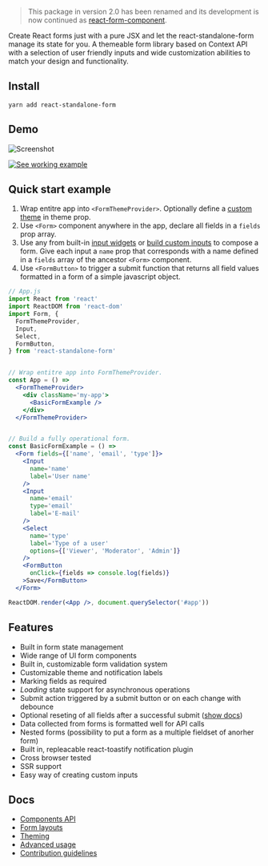 > This package in version 2.0 has been renamed and its development is now
> continued as [react-form-component](https://www.npmjs.com/package/react-form-component).

Create React forms just with a pure JSX and let the react-standalone-form
manage its state for you. A themeable form library based on
Context API with a selection of user friendly inputs and wide customization abilities to match your design and functionality.

## Install

```
yarn add react-standalone-form
```

## Demo

![Screenshot](https://raw.githubusercontent.com/firflant/react-standalone-form/master/screenshot.jpg "Screenshot")

[![See working example](https://codesandbox.io/static/img/play-codesandbox.svg)](https://codesandbox.io/s/jp69w6kj35?fontsize=14&hidenavigation=1)

## Quick start example

1. Wrap entitre app into `<FormThemeProvider>`. Optionally define a [custom theme](https://github.com/firflant/react-standalone-form/wiki/Theming) in theme prop.
2. Use `<Form>` component anywhere in the app, declare all fields in a `fields` prop array.
3. Use any from built-in [input widgets](https://github.com/firflant/react-standalone-form/wiki/Components-API) or [build custom inputs](https://github.com/firflant/react-standalone-form/wiki/Advanced-usage#creating-custom-inputs) to compose a form. Give each input a `name` prop that corresponds with a name defined in a `fields` array of the ancestor `<Form>` component.
4. Use `<FormButton>` to trigger a submit function that returns all field values formatted in a form of a simple javascript object.

```jsx
// App.js
import React from 'react'
import ReactDOM from 'react-dom'
import Form, {
  FormThemeProvider,
  Input,
  Select,
  FormButton,
} from 'react-standalone-form'


// Wrap entitre app into FormThemeProvider.
const App = () =>
  <FormThemeProvider>
    <div className='my-app'>
      <BasicFormExample />
    </div>
  </FormThemeProvider>


// Build a fully operational form.
const BasicFormExample = () =>
  <Form fields={['name', 'email', 'type']}>
    <Input
      name='name'
      label='User name'
    />
    <Input
      name='email'
      type='email'
      label='E-mail'
    />
    <Select
      name='type'
      label='Type of a user'
      options={['Viewer', 'Moderator', 'Admin']}
    />
    <FormButton
      onClick={fields => console.log(fields)}
    >Save</FormButton>
  </Form>

ReactDOM.render(<App />, document.querySelector('#app'))
```

## Features

* Built in form state management
* Wide range of UI form components
* Built in, customizable form validation system
* Customizable theme and notification labels
* Marking fields as required
* *Loading* state support for asynchronous operations
* Submit action triggered by a submit button or on each change with debounce
* Optional reseting of all fields after a successful submit ([show docs](https://github.com/firflant/react-standalone-form/wiki/Components-API#FormButton))
* Data collected from forms is formatted well for API calls
* Nested forms (possibility to put a form as a multiple fieldset of anorher form)
* Built in, repleacable react-toastify notification plugin
* Cross browser tested
* SSR support
* Easy way of creating custom inputs


## Docs

* [Components API](https://github.com/firflant/react-standalone-form/wiki/Components-API)
* [Form layouts](https://github.com/firflant/react-standalone-form/wiki/Form-layouts)
* [Theming](https://github.com/firflant/react-standalone-form/wiki/Theming)
* [Advanced usage](https://github.com/firflant/react-standalone-form/wiki/Advanced-usage)
* [Contribution guidelines](https://github.com/firflant/react-standalone-form/wiki/Contribution-guidelines)
